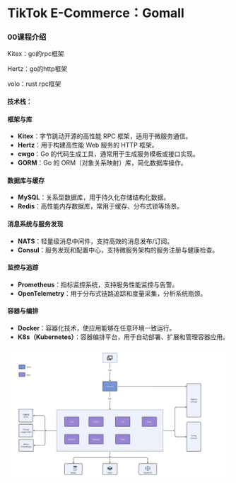 

# TikTok E-Commerce：Gomall





### 00课程介绍

Kitex：go的rpc框架

Hertz：go的http框架

volo：rust rpc框架



#### **技术栈**：

#### **框架与库**
- **Kitex**：字节跳动开源的高性能 RPC 框架，适用于微服务通信。
- **Hertz**：用于构建高性能 Web 服务的 HTTP 框架。
- **cwgo**：Go 的代码生成工具，通常用于生成服务模板或接口实现。
- **GORM**：Go 的 ORM（对象关系映射）库，简化数据库操作。

#### **数据库与缓存**
- **MySQL**：关系型数据库，用于持久化存储结构化数据。
- **Redis**：高性能内存数据库，常用于缓存、分布式锁等场景。

#### **消息系统与服务发现**
- **NATS**：轻量级消息中间件，支持高效的消息发布/订阅。
- **Consul**：服务发现和配置中心，支持微服务架构的服务注册与健康检查。

#### **监控与追踪**
- **Prometheus**：指标监控系统，支持服务性能监控与告警。
- **OpenTelemetry**：用于分布式链路追踪和度量采集，分析系统瓶颈。

#### **容器与编排**
- **Docker**：容器化技术，使应用能够在任意环境一致运行。
- **K8s（Kubernetes）**：容器编排平台，用于自动部署、扩展和管理容器应用。


![design](img/design.png)
